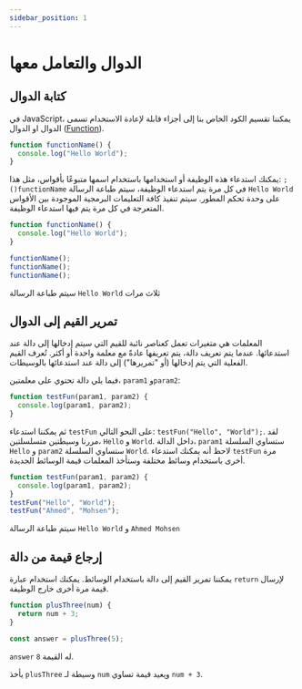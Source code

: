 ```yaml
---
sidebar_position: 1
---
```


# الدوال والتعامل معها

## كتابة الدوال

في JavaScript، يمكننا تقسيم الكود الخاص بنا إلى أجزاء قابلة لإعادة الاستخدام تسمى الدوال او الدوال ([Function](https://developer.mozilla.org/en-US/docs/Web/JavaScript/Reference/Global_Objects/Function)).

```js
function functionName() {
  console.log("Hello World");
}
```

يمكنك استدعاء هذه الوظيفة أو استخدامها باستخدام اسمها متبوعًا بأقواس، مثل هذا: ```;()functionName``` في كل مرة يتم استدعاء الوظيفة، سيتم طباعة الرسالة ```Hello World``` على وحدة تحكم المطور. سيتم تنفيذ كافة التعليمات البرمجية الموجودة بين الأقواس المتعرجة في كل مرة يتم فيها استدعاء الوظيفة.

```js
function functionName() {
  console.log("Hello World");
}

functionName();
functionName();
functionName();
```
سيتم طباعة الرسالة ```Hello World``` ثلاث مرات

## تمرير القيم إلى الدوال

المعلمات هي متغيرات تعمل كعناصر نائبة للقيم التي سيتم إدخالها إلى دالة عند استدعائها. عندما يتم تعريف دالة، يتم تعريفها عادةً مع معلمة واحدة أو أكثر. تُعرف القيم الفعلية التي يتم إدخالها (أو "تمريرها") إلى دالة عند استدعائها بالوسيطات.

فيما يلي دالة تحتوي على معلمتين، ```param1``` و```param2```:

```js
function testFun(param1, param2) {
  console.log(param1, param2);
}
```
ثم يمكننا استدعاء ```testFun``` على النحو التالي: ```testFun("Hello", "World");```. لقد مررنا وسيطتين متسلسلتين، ```Hello``` و ```World```. داخل الدالة، ```param1``` ستساوي السلسلة ```Hello``` و ```param2``` ستساوي السلسلة ```World```. لاحظ أنه يمكنك استدعاء ```testFun``` مرة أخرى باستخدام وسائط مختلفة وستأخذ المعلمات قيمة الوسائط الجديدة.

```js
function testFun(param1, param2) {
  console.log(param1, param2);
}
testFun("Hello", "World");
testFun("Ahmed", "Mohsen");
```
سيتم طباعة الرسالة ```Hello World``` و ```Ahmed Mohsen```

## إرجاع قيمة من دالة

يمكننا تمرير القيم إلى دالة باستخدام الوسائط. يمكنك استخدام عبارة ```return``` لإرسال قيمة مرة أخرى خارج الوظيفة.

```js
function plusThree(num) {
  return num + 3;
}

const answer = plusThree(5);
```
```answer``` له القيمة ```8```.

يأخذ ```plusThree``` وسيطة لـ ```num``` ويعيد قيمة تساوي ```num + 3```.